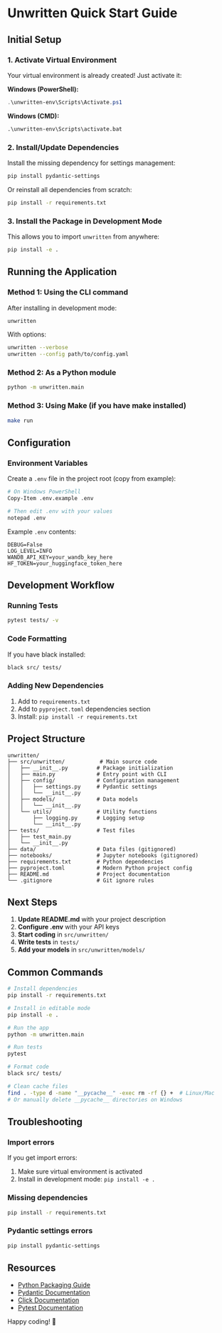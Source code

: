 # Unwritten Quick Start Guide

## Initial Setup

### 1. Activate Virtual Environment

Your virtual environment is already created! Just activate it:

**Windows (PowerShell):**
```powershell
.\unwritten-env\Scripts\Activate.ps1
```

**Windows (CMD):**
```cmd
.\unwritten-env\Scripts\activate.bat
```

### 2. Install/Update Dependencies

Install the missing dependency for settings management:

```bash
pip install pydantic-settings
```

Or reinstall all dependencies from scratch:

```bash
pip install -r requirements.txt
```

### 3. Install the Package in Development Mode

This allows you to import `unwritten` from anywhere:

```bash
pip install -e .
```

## Running the Application

### Method 1: Using the CLI command

After installing in development mode:

```bash
unwritten
```

With options:
```bash
unwritten --verbose
unwritten --config path/to/config.yaml
```

### Method 2: As a Python module

```bash
python -m unwritten.main
```

### Method 3: Using Make (if you have make installed)

```bash
make run
```

## Configuration

### Environment Variables

Create a `.env` file in the project root (copy from example):

```bash
# On Windows PowerShell
Copy-Item .env.example .env

# Then edit .env with your values
notepad .env
```

Example `.env` contents:
```
DEBUG=False
LOG_LEVEL=INFO
WANDB_API_KEY=your_wandb_key_here
HF_TOKEN=your_huggingface_token_here
```

## Development Workflow

### Running Tests

```bash
pytest tests/ -v
```

### Code Formatting

If you have black installed:
```bash
black src/ tests/
```

### Adding New Dependencies

1. Add to `requirements.txt`
2. Add to `pyproject.toml` dependencies section
3. Install: `pip install -r requirements.txt`

## Project Structure

```
unwritten/
├── src/unwritten/           # Main source code
│   ├── __init__.py         # Package initialization
│   ├── main.py             # Entry point with CLI
│   ├── config/             # Configuration management
│   │   ├── settings.py     # Pydantic settings
│   │   └── __init__.py
│   ├── models/             # Data models
│   │   └── __init__.py
│   └── utils/              # Utility functions
│       ├── logging.py      # Logging setup
│       └── __init__.py
├── tests/                  # Test files
│   ├── test_main.py
│   └── __init__.py
├── data/                   # Data files (gitignored)
├── notebooks/              # Jupyter notebooks (gitignored)
├── requirements.txt        # Python dependencies
├── pyproject.toml          # Modern Python project config
├── README.md               # Project documentation
└── .gitignore              # Git ignore rules
```

## Next Steps

1. **Update README.md** with your project description
2. **Configure .env** with your API keys
3. **Start coding** in `src/unwritten/`
4. **Write tests** in `tests/`
5. **Add your models** in `src/unwritten/models/`

## Common Commands

```bash
# Install dependencies
pip install -r requirements.txt

# Install in editable mode
pip install -e .

# Run the app
python -m unwritten.main

# Run tests
pytest

# Format code
black src/ tests/

# Clean cache files
find . -type d -name "__pycache__" -exec rm -rf {} +  # Linux/Mac
# Or manually delete __pycache__ directories on Windows
```

## Troubleshooting

### Import errors

If you get import errors:
1. Make sure virtual environment is activated
2. Install in development mode: `pip install -e .`

### Missing dependencies

```bash
pip install -r requirements.txt
```

### Pydantic settings errors

```bash
pip install pydantic-settings
```

## Resources

- [Python Packaging Guide](https://packaging.python.org/)
- [Pydantic Documentation](https://docs.pydantic.dev/)
- [Click Documentation](https://click.palletsprojects.com/)
- [Pytest Documentation](https://docs.pytest.org/)

Happy coding! 🚀

